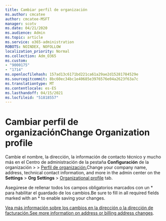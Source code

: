 ```yaml
---
title: Cambiar perfil de organización
ms.author: cmcatee
author: cmcatee-MSFT
manager: scotv
ms.date: 04/21/2020
ms.audience: Admin
ms.topic: article
ms.service: o365-administration
ROBOTS: NOINDEX, NOFOLLOW
localization_priority: Normal
ms.collection: Adm_O365
ms.custom:
- "9000175"
- "1714"
ms.openlocfilehash: 157ad13c6171bd221ca61a29ae2d15281784529e
ms.sourcegitcommit: 8bc60ec34bc1e40685e3976576e04a2623f63a7c
ms.translationtype: MT
ms.contentlocale: es-ES
ms.lasthandoff: 04/15/2021
ms.locfileid: "51818557"
---
```

# <a name="change-organization-profile"></a><span data-ttu-id="4b9cf-102">Cambiar perfil de organización</span><span class="sxs-lookup"><span data-stu-id="4b9cf-102">Change Organization profile</span></span>

<span data-ttu-id="4b9cf-103">Cambie el nombre, la dirección, la información de contacto técnico y mucho más en el Centro de administración de la pestaña **Configuración** de la organización  >    >  [Perfil de organización.](https://admin.microsoft.com/AdminPortal/Home#/Settings/OrganizationProfile/:/Settings/L1/OrganizationInformation)</span><span class="sxs-lookup"><span data-stu-id="4b9cf-103">Change your company name, address, technical contact information, and more in the admin center on the **Settings** > **Org Settings** > [Organizational profile](https://admin.microsoft.com/AdminPortal/Home#/Settings/OrganizationProfile/:/Settings/L1/OrganizationInformation) tab.</span></span>

<span data-ttu-id="4b9cf-104">Asegúrese de rellenar todos los campos obligatorios marcados con un \* para habilitar el guardado de los cambios.</span><span class="sxs-lookup"><span data-stu-id="4b9cf-104">Be sure to fill in all required fields marked with an \* to enable saving your changes.</span></span>

<span data-ttu-id="4b9cf-105">[Vea más información sobre los cambios en la dirección o la dirección de facturación.](https://docs.microsoft.com/microsoft-365/admin/manage/change-address-contact-and-more)</span><span class="sxs-lookup"><span data-stu-id="4b9cf-105">[See more information on address or billing address changes](https://docs.microsoft.com/microsoft-365/admin/manage/change-address-contact-and-more).</span></span>
